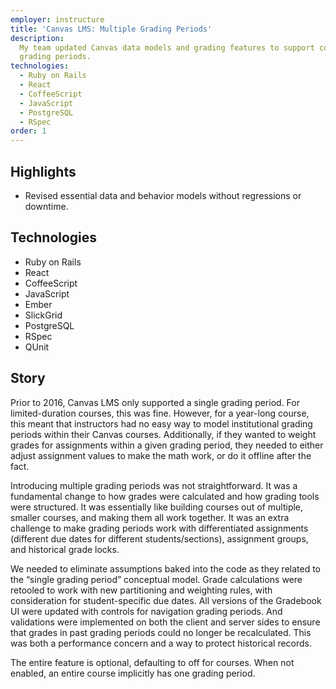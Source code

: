 ```yaml
---
employer: instructure
title: 'Canvas LMS: Multiple Grading Periods'
description:
  My team updated Canvas data models and grading features to support courses spanning multiple
  grading periods.
technologies:
  - Ruby on Rails
  - React
  - CoffeeScript
  - JavaScript
  - PostgreSQL
  - RSpec
order: 1
---
```


## Highlights

- Revised essential data and behavior models without regressions or downtime.

## Technologies

- Ruby on Rails
- React
- CoffeeScript
- JavaScript
- Ember
- SlickGrid
- PostgreSQL
- RSpec
- QUnit

## Story

Prior to 2016, Canvas LMS only supported a single grading period. For limited-duration courses, this
was fine. However, for a year-long course, this meant that instructors had no easy way to model
institutional grading periods within their Canvas courses. Additionally, if they wanted to weight
grades for assignments within a given grading period, they needed to either adjust assignment values
to make the math work, or do it offline after the fact.

Introducing multiple grading periods was not straightforward. It was a fundamental change to how
grades were calculated and how grading tools were structured. It was essentially like building
courses out of multiple, smaller courses, and making them all work together. It was an extra
challenge to make grading periods work with differentiated assignments (different due dates for
different students/sections), assignment groups, and historical grade locks.

We needed to eliminate assumptions baked into the code as they related to the “single grading
period” conceptual model. Grade calculations were retooled to work with new partitioning and
weighting rules, with consideration for student-specific due dates. All versions of the Gradebook UI
were updated with controls for navigation grading periods. And validations were implemented on both
the client and server sides to ensure that grades in past grading periods could no longer be
recalculated. This was both a performance concern and a way to protect historical records.

The entire feature is optional, defaulting to off for courses. When not enabled, an entire course
implicitly has one grading period.
